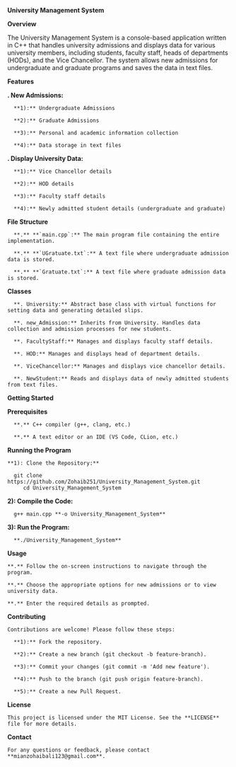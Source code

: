 ******University Management System******

****Overview****

  The University Management System is a console-based application written in C++ that handles university admissions and 
  displays data for various university members, including students, faculty staff, heads of departments (HODs), and the 
  Vice 
  Chancellor. The system allows new admissions for undergraduate and graduate programs and saves the data in text files.

****Features****

 **. New Admissions:**
 
      **1):** Undergraduate Admissions
      
      **2):** Graduate Admissions
      
      **3):** Personal and academic information collection
      
      **4):** Data storage in text files
  
 **. Display University Data:**
 
      **1):** Vice Chancellor details
      
      **2):** HOD details
      
      **3):** Faculty staff details
      
      **4):** Newly admitted student details (undergraduate and graduate)

****File Structure****

      **.** **`main.cpp`:** The main program file containing the entire implementation.
      
      **.** **`UGratuate.txt`:** A text file where undergraduate admission data is stored.
      
      **.** **`Gratuate.txt`:** A text file where graduate admission data is stored.


****Classes****

      **. University:** Abstract base class with virtual functions for setting data and generating detailed slips.
      
      **. new_Admission:** Inherits from University. Handles data collection and admission processes for new students.
      
      **. FacultyStaff:** Manages and displays faculty staff details.
      
      **. HOD:** Manages and displays head of department details.
  
      **. ViceChancellor:** Manages and displays vice chancellor details.
      
      **. NewStudent:** Reads and displays data of newly admitted students from text files.


****Getting Started****

  **Prerequisites**

      **.** C++ compiler (g++, clang, etc.)
      
      **.** A text editor or an IDE (VS Code, CLion, etc.)
  
****Running the Program****

    **1): Clone the Repository:**  
  
      git clone https://github.com/Zohaib251/University_Management_System.git
         cd University_Management_System
         
  **2): Compile the Code:**
    
      g++ main.cpp **-o University_Management_System**
    
  **3): Run the Program:**
      
      **./University_Management_System**

          
****Usage****

    **.** Follow the on-screen instructions to navigate through the program.
    
    **.** Choose the appropriate options for new admissions or to view university data.
    
    **.** Enter the required details as prompted.


****Contributing****

    Contributions are welcome! Please follow these steps:

      **1):** Fork the repository.
      
      **2):** Create a new branch (git checkout -b feature-branch).
      
      **3):** Commit your changes (git commit -m 'Add new feature').
      
      **4):** Push to the branch (git push origin feature-branch).
      
      **5):** Create a new Pull Request.


****License****

    This project is licensed under the MIT License. See the **LICENSE** file for more details.

****Contact****

    For any questions or feedback, please contact **mianzohaibali123@gmail.com**.
